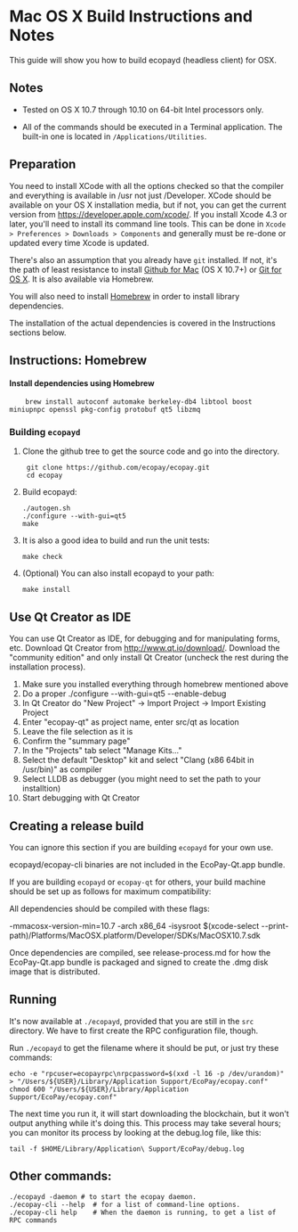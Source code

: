 Mac OS X Build Instructions and Notes
====================================
This guide will show you how to build ecopayd (headless client) for OSX.

Notes
-----

* Tested on OS X 10.7 through 10.10 on 64-bit Intel processors only.

* All of the commands should be executed in a Terminal application. The
built-in one is located in `/Applications/Utilities`.

Preparation
-----------

You need to install XCode with all the options checked so that the compiler
and everything is available in /usr not just /Developer. XCode should be
available on your OS X installation media, but if not, you can get the
current version from https://developer.apple.com/xcode/. If you install
Xcode 4.3 or later, you'll need to install its command line tools. This can
be done in `Xcode > Preferences > Downloads > Components` and generally must
be re-done or updated every time Xcode is updated.

There's also an assumption that you already have `git` installed. If
not, it's the path of least resistance to install [Github for Mac](https://mac.github.com/)
(OS X 10.7+) or
[Git for OS X](https://code.google.com/p/git-osx-installer/). It is also
available via Homebrew.

You will also need to install [Homebrew](http://brew.sh) in order to install library
dependencies.

The installation of the actual dependencies is covered in the Instructions
sections below.

Instructions: Homebrew
----------------------

#### Install dependencies using Homebrew

        brew install autoconf automake berkeley-db4 libtool boost miniupnpc openssl pkg-config protobuf qt5 libzmq

### Building `ecopayd`

1. Clone the github tree to get the source code and go into the directory.

        git clone https://github.com/ecopay/ecopay.git
        cd ecopay

2.  Build ecopayd:

        ./autogen.sh
        ./configure --with-gui=qt5
        make

3.  It is also a good idea to build and run the unit tests:

        make check

4.  (Optional) You can also install ecopayd to your path:

        make install

Use Qt Creator as IDE
------------------------
You can use Qt Creator as IDE, for debugging and for manipulating forms, etc.
Download Qt Creator from http://www.qt.io/download/. Download the "community edition" and only install Qt Creator (uncheck the rest during the installation process).

1. Make sure you installed everything through homebrew mentioned above
2. Do a proper ./configure --with-gui=qt5 --enable-debug
3. In Qt Creator do "New Project" -> Import Project -> Import Existing Project
4. Enter "ecopay-qt" as project name, enter src/qt as location
5. Leave the file selection as it is
6. Confirm the "summary page"
7. In the "Projects" tab select "Manage Kits..."
8. Select the default "Desktop" kit and select "Clang (x86 64bit in /usr/bin)" as compiler
9. Select LLDB as debugger (you might need to set the path to your installtion)
10. Start debugging with Qt Creator

Creating a release build
------------------------
You can ignore this section if you are building `ecopayd` for your own use.

ecopayd/ecopay-cli binaries are not included in the EcoPay-Qt.app bundle.

If you are building `ecopayd` or `ecopay-qt` for others, your build machine should be set up
as follows for maximum compatibility:

All dependencies should be compiled with these flags:

 -mmacosx-version-min=10.7
 -arch x86_64
 -isysroot $(xcode-select --print-path)/Platforms/MacOSX.platform/Developer/SDKs/MacOSX10.7.sdk

Once dependencies are compiled, see release-process.md for how the EcoPay-Qt.app
bundle is packaged and signed to create the .dmg disk image that is distributed.

Running
-------

It's now available at `./ecopayd`, provided that you are still in the `src`
directory. We have to first create the RPC configuration file, though.

Run `./ecopayd` to get the filename where it should be put, or just try these
commands:

    echo -e "rpcuser=ecopayrpc\nrpcpassword=$(xxd -l 16 -p /dev/urandom)" > "/Users/${USER}/Library/Application Support/EcoPay/ecopay.conf"
    chmod 600 "/Users/${USER}/Library/Application Support/EcoPay/ecopay.conf"

The next time you run it, it will start downloading the blockchain, but it won't
output anything while it's doing this. This process may take several hours;
you can monitor its process by looking at the debug.log file, like this:

    tail -f $HOME/Library/Application\ Support/EcoPay/debug.log

Other commands:
-------

    ./ecopayd -daemon # to start the ecopay daemon.
    ./ecopay-cli --help  # for a list of command-line options.
    ./ecopay-cli help    # When the daemon is running, to get a list of RPC commands
